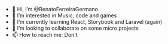- 👋 Hi, I’m @RenatoFerreiraGermano
- 👀 I’m interested in Music, code and games
- 🌱 I’m currently learning React, Storybook and Laravel (again)
- 💞️ I’m looking to collaborate on some micro projects
- 📫 How to reach me: Don't
